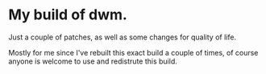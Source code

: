 # My build of dwm.

Just a couple of patches, as well as some changes for quality of life. 

Mostly for me since I've rebuilt this exact build a couple of times, of course anyone is welcome to use and redistrute this build.

